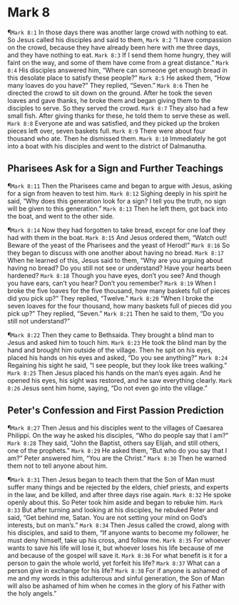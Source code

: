 # Mark 8

¶`Mark 8:1` In those days there was another large crowd with nothing to eat. So Jesus called his disciples and said to them,
`Mark 8:2` “I have compassion on the crowd, because they have already been here with me three days, and they have nothing to eat.
`Mark 8:3` If I send them home hungry, they will faint on the way, and some of them have come from a great distance.”
`Mark 8:4` His disciples answered him, “Where can someone get enough bread in this desolate place to satisfy these people?”
`Mark 8:5` He asked them, “How many loaves do you have?” They replied, “Seven.”
`Mark 8:6` Then he directed the crowd to sit down on the ground. After he took the seven loaves and gave thanks, he broke them and began giving them to the disciples to serve. So they served the crowd.
`Mark 8:7` They also had a few small fish. After giving thanks for these, he told them to serve these as well.
`Mark 8:8` Everyone ate and was satisfied, and they picked up the broken pieces left over, seven baskets full.
`Mark 8:9` There were about four thousand who ate. Then he dismissed them.
`Mark 8:10` Immediately he got into a boat with his disciples and went to the district of Dalmanutha.

## Pharisees Ask for a Sign and Further Teachings
¶`Mark 8:11` Then the Pharisees came and began to argue with Jesus, asking for a sign from heaven to test him.
`Mark 8:12` Sighing deeply in his spirit he said, “Why does this generation look for a sign? I tell you the truth, no sign will be given to this generation.”
`Mark 8:13` Then he left them, got back into the boat, and went to the other side.

¶`Mark 8:14` Now they had forgotten to take bread, except for one loaf they had with them in the boat.
`Mark 8:15` And Jesus ordered them, “Watch out! Beware of the yeast of the Pharisees and the yeast of Herod!”
`Mark 8:16` So they began to discuss with one another about having no bread.
`Mark 8:17` When he learned of this, Jesus said to them, “Why are you arguing about having no bread? Do you still not see or understand? Have your hearts been hardened?
`Mark 8:18` Though you have eyes, don’t you see? And though you have ears, can’t you hear? Don’t you remember?
`Mark 8:19` When I broke the five loaves for the five thousand, how many baskets full of pieces did you pick up?” They replied, “Twelve.”
`Mark 8:20` “When I broke the seven loaves for the four thousand, how many baskets full of pieces did you pick up?” They replied, “Seven.”
`Mark 8:21` Then he said to them, “Do you still not understand?”

¶`Mark 8:22` Then they came to Bethsaida. They brought a blind man to Jesus and asked him to touch him.
`Mark 8:23` He took the blind man by the hand and brought him outside of the village. Then he spit on his eyes, placed his hands on his eyes and asked, “Do you see anything?”
`Mark 8:24` Regaining his sight he said, “I see people, but they look like trees walking.”
`Mark 8:25` Then Jesus placed his hands on the man’s eyes again. And he opened his eyes, his sight was restored, and he saw everything clearly.
`Mark 8:26` Jesus sent him home, saying, “Do not even go into the village.”

## Peter's Confession and First Passion Prediction
¶`Mark 8:27` Then Jesus and his disciples went to the villages of Caesarea Philippi. On the way he asked his disciples, “Who do people say that I am?”
`Mark 8:28` They said, “John the Baptist, others say Elijah, and still others, one of the prophets.”
`Mark 8:29` He asked them, “But who do you say that I am?” Peter answered him, “You are the Christ.”
`Mark 8:30` Then he warned them not to tell anyone about him.

¶`Mark 8:31` Then Jesus began to teach them that the Son of Man must suffer many things and be rejected by the elders, chief priests, and experts in the law, and be killed, and after three days rise again.
`Mark 8:32` He spoke openly about this. So Peter took him aside and began to rebuke him.
`Mark 8:33` But after turning and looking at his disciples, he rebuked Peter and said, “Get behind me, Satan. You are not setting your mind on God’s interests, but on man’s.”
`Mark 8:34` Then Jesus called the crowd, along with his disciples, and said to them, “If anyone wants to become my follower, he must deny himself, take up his cross, and follow me.
`Mark 8:35` For whoever wants to save his life will lose it, but whoever loses his life because of me and because of the gospel will save it.
`Mark 8:36` For what benefit is it for a person to gain the whole world, yet forfeit his life?
`Mark 8:37` What can a person give in exchange for his life?
`Mark 8:38` For if anyone is ashamed of me and my words in this adulterous and sinful generation, the Son of Man will also be ashamed of him when he comes in the glory of his Father with the holy angels.”
